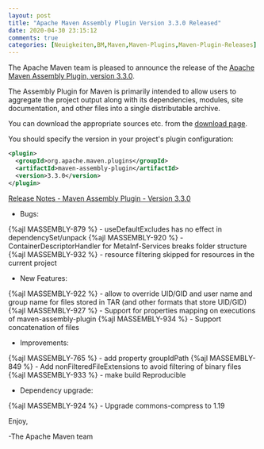 ```yaml
---
layout: post
title: "Apache Maven Assembly Plugin Version 3.3.0 Released"
date: 2020-04-30 23:15:12
comments: true
categories: [Neuigkeiten,BM,Maven,Maven-Plugins,Maven-Plugin-Releases]
---
```

The Apache Maven team is pleased to announce the release of the [Apache
Maven Assembly Plugin, version 3.3.0](https://maven.apache.org/plugins/maven-assembly-plugin/).

The Assembly Plugin for Maven is primarily intended to allow users to aggregate
the project output along with its dependencies, modules, site documentation,
and other files into a single distributable archive.

You can download the appropriate sources etc. from the [download page](https://maven.apache.org/plugins/maven-assembly-plugin/download.cgi).

You should specify the version in your project's plugin configuration:

``` xml
<plugin>
  <groupId>org.apache.maven.plugins</groupId>
  <artifactId>maven-assembly-plugin</artifactId>
  <version>3.3.0</version>
</plugin>
```

<!-- more -->

[Release Notes - Maven Assembly Plugin - Version 3.3.0](https://issues.apache.org/jira/secure/ReleaseNote.jspa?projectId=12317220&version=12344774)

* Bugs:

{%ajl MASSEMBLY-879 %} - useDefaultExcludes has no effect in dependencySet/unpack
{%ajl MASSEMBLY-920 %} - ContainerDescriptorHandler for MetaInf-Services breaks folder structure
{%ajl MASSEMBLY-932 %} - resource filtering skipped for resources in the current project

* New Features:

{%ajl MASSEMBLY-922 %} - allow to override UID/GID and user name and group name for files stored in TAR (and other formats that store UID/GID)
{%ajl MASSEMBLY-927 %} - Support for properties mapping on executions of maven-assembly-plugin
{%ajl MASSEMBLY-934 %} - Support concatenation of files

* Improvements:

{%ajl MASSEMBLY-765 %} - add property groupIdPath
{%ajl MASSEMBLY-849 %} - Add nonFilteredFileExtensions to avoid filtering of binary files
{%ajl MASSEMBLY-933 %} - make build Reproducible

* Dependency upgrade:

{%ajl MASSEMBLY-924 %} - Upgrade commons-compress to 1.19

Enjoy,

-The Apache Maven team
